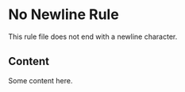 # No Newline Rule

This rule file does not end with a newline character.

## Content

Some content here.